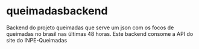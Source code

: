# queimadasbackend

Backend do projeto queimadas que serve um json com os focos de queimadas no brasil nas últimas 48 horas.
Este backend consome a API do site do INPE-Queimadas

